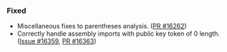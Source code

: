 ### Fixed

* Miscellaneous fixes to parentheses analysis. ([PR #16262](https://github.com/dotnet/fsharp/pull/16262))
* Correctly handle assembly imports with public key token of 0 length. ([Issue #16359](https://github.com/dotnet/fsharp/issues/16359), [PR #16363](https://github.com/dotnet/fsharp/pull/16363))
